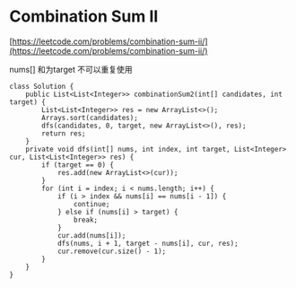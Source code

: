 # Combination Sum II

[https://leetcode.com/problems/combination-sum-ii/](https://leetcode.com/problems/combination-sum-ii/)

nums\[] 和为target 不可以重复使用&#x20;

```
class Solution {
    public List<List<Integer>> combinationSum2(int[] candidates, int target) {
        List<List<Integer>> res = new ArrayList<>();
        Arrays.sort(candidates);
        dfs(candidates, 0, target, new ArrayList<>(), res);
        return res;
    }
    private void dfs(int[] nums, int index, int target, List<Integer> cur, List<List<Integer>> res) {
        if (target == 0) {
            res.add(new ArrayList<>(cur));
        }
        for (int i = index; i < nums.length; i++) {
            if (i > index && nums[i] == nums[i - 1]) {
                continue;
            } else if (nums[i] > target) {
                break;
            }
            cur.add(nums[i]);
            dfs(nums, i + 1, target - nums[i], cur, res);
            cur.remove(cur.size() - 1);
        }
    }
}
```
